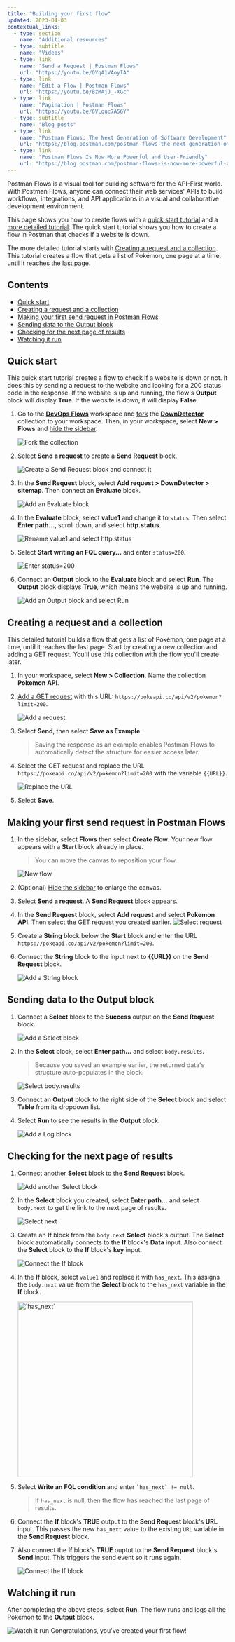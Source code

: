 ```yaml
---
title: "Building your first flow"
updated: 2023-04-03
contextual_links:
  - type: section
    name: "Additional resources"
  - type: subtitle
    name: "Videos"
  - type: link
    name: "Send a Request | Postman Flows"
    url: "https://youtu.be/QYqA1VAoyIA"
  - type: link
    name: "Edit a Flow | Postman Flows"
    url: "https://youtu.be/BzMAjJ_-XGc"
  - type: link
    name: "Pagination | Postman Flows"
    url: "https://youtu.be/6VLquc7A56Y"
  - type: subtitle
    name: "Blog posts"
  - type: link
    name: "Postman Flows: The Next Generation of Software Development"
    url: "https://blog.postman.com/postman-flows-the-next-generation-of-software-development/"
  - type: link
    name: "Postman Flows Is Now More Powerful and User-Friendly"
    url: "https://blog.postman.com/postman-flows-is-now-more-powerful-and-user-friendly/"
---
```


Postman Flows is a visual tool for building software for the API-First world. With Postman Flows, anyone can connect their web services' APIs to build workflows, integrations, and API applications in a visual and collaborative development environment.

This page shows you how to create flows with a [quick start tutorial](#quick-start) and a [more detailed tutorial](#creating-a-request-and-a-collection). The quick start tutorial shows you how to create a flow in Postman that checks if a website is down.

The more detailed tutorial starts with [Creating a request and a collection](#creating-a-request-and-a-collection). This tutorial creates a flow that gets a list of Pokémon, one page at a time, until it reaches the last page.

## Contents

<!-- vale Postman.Spelling = NO -->

* [Quick start](#quick-start)
* [Creating a request and a collection](#creating-a-request-and-a-collection)
* [Making your first send request in Postman Flows](#making-your-first-send-request-in-postman-flows)
* [Sending data to the Output block](#sending-data-to-the-output-block)
* [Checking for the next page of results](#checking-for-the-next-page-of-results)
* [Watching it run](#watching-it-run)

<!-- vale Postman.Spelling = YES -->

## Quick start

This quick start tutorial creates a flow to check if a website is down or not. It does this by sending a request to the website and looking for a 200 status code in the response. If the website is up and running, the flow's **Output** block will display **True**. If the website is down, it will display **False**.

1. Go to the [**DevOps Flows**](https://www.postman.com/postman/workspace/devops-flows) workspace and [fork](/docs/collaborating-in-postman/using-version-control/forking-entities/) the [**DownDetector**](https://www.postman.com/postman/workspace/devops-flows/collection/23919558-2ea958e4-8647-4b79-859a-47a2c7608b4d?action=share&creator=23919558) collection to your workspace. Then, in your workspace, select **New &gt; Flows** and [hide the sidebar](/docs/getting-started/navigating-postman/#sidebar).

    ![Fork the collection](https://assets.postman.com/postman-docs/v10/flow-tut-fork-collection-v10-6.gif)

1. Select **Send a request** to create a **Send Request** block.

    ![Create a **Send Request** block and connect it](https://assets.postman.com/postman-docs/v10/flow-tut-add-send-v10-4.gif)

1. In the **Send Request** block, select **Add request &gt; DownDetector &gt; sitemap**. Then connect an **Evaluate** block.

    ![Add an **Evaluate** block](https://assets.postman.com/postman-docs/v10/flow-tut-add-eval-v10-3.gif)

1. In the **Evaluate** block, select **value1** and change it to `status`. Then select **Enter path...**, scroll down, and select **http.status**.

    ![Rename value1 and select `http.status`](https://assets.postman.com/postman-docs/v10/flow-tut-select-status-v10-3.gif)

1. Select **Start writing an FQL query...** and enter `status=200`.

    ![Enter `status=200`](https://assets.postman.com/postman-docs/v10/flow-tut-status-200-v10-3.gif)

1. Connect an **Output** block to the **Evaluate** block and select **Run**. The **Output** block displays **True**, which means the website is up and running.

    ![Add an **Output** block and select **Run**](https://assets.postman.com/postman-docs/v10/flow-tut-output-run-v10-5.gif)

## Creating a request and a collection

This detailed tutorial builds a flow that gets a list of Pokémon, one page at a time, until it reaches the last page. Start by creating a new collection and adding a GET request. You'll use this collection with the flow you'll create later.

1. In your workspace, select **New &gt; Collection**. Name the collection **Pokemon API**.
1. [Add a GET request](/docs/getting-started/sending-the-first-request/) with this URL: `https://pokeapi.co/api/v2/pokemon?limit=200`.

    ![Add a request](https://assets.postman.com/postman-docs/v10/flow-first-request-v10-1.jpg)

1. Select **Send**, then select **Save as Example**.

    > Saving the response as an example enables Postman Flows to automatically detect the structure for easier access later.

1. Select the GET request and replace the URL `https://pokeapi.co/api/v2/pokemon?limit=200` with the variable `{{URL}}`.

    ![Replace the URL](https://assets.postman.com/postman-docs/v10/flow-replace-the-url-v10-2.jpg)

1. Select **Save**.

## Making your first send request in Postman Flows

1. In the sidebar, select **Flows** then select **Create Flow**. Your new flow appears with a **Start** block already in place.

    > You can move the canvas to reposition your flow.

    ![New flow](https://assets.postman.com/postman-docs/v10/flow-start-block-v10-4.gif)

1. (Optional) [Hide the sidebar](/docs/getting-started/navigating-postman/#sidebar) to enlarge the canvas.

1. Select **Send a request**. A **Send Request** block appears.

1. In the **Send Request** block, select **Add request** and select **Pokemon API**. Then select the GET request you created earlier.
    ![Select request](https://assets.postman.com/postman-docs/v10/flow-select-request-v10-3.jpg)

1. Create a **String** block below the **Start** block and enter the URL `https://pokeapi.co/api/v2/pokemon?limit=200`.
1. Connect the **String** block to the input next to **{{URL}}** on the **Send Request** block.

    ![Add a String block](https://assets.postman.com/postman-docs/v10/flow-add-string-block-v10-3.jpg)

## Sending data to the **Output** block

1. Connect a **Select** block to the **Success** output on the **Send Request** block.

    ![Add a Select block](https://assets.postman.com/postman-docs/v10/flow-add-select-v10-3.jpg)

1. In the **Select** block, select **Enter path...** and select `body.results`.

    > Because you saved an example earlier, the returned data's structure auto-populates in the block.

    ![Select body.results](https://assets.postman.com/postman-docs/v10/flow-body-results-v10-3.jpg)

1. Connect an **Output** block to the right side of the **Select** block and select **Table** from its dropdown list.
1. Select **Run** to see the results in the **Output** block.

    ![Add a Log block](https://assets.postman.com/postman-docs/v10/flow-add-output-v10.jpg)

## Checking for the next page of results

1. Connect another **Select** block to the **Send Request** block.

    ![Add another Select block](https://assets.postman.com/postman-docs/v10/flow-add-another-select-v10-3.jpg)

1. In the **Select** block you created, select **Enter path...** and select `body.next` to get the link to the next page of results.

    ![Select `next`](https://assets.postman.com/postman-docs/v10/flow-select-next-v10-2.jpg)

1. Create an **If** block from the `body.next` **Select** block's output. The **Select** block automatically connects to the **If** block's **Data** input. Also connect the **Select** block to the **If** block's **key** input.

    ![Connect the **If** block](https://assets.postman.com/postman-docs/v10/flow-add-if-block-v10-4.gif)

1. In the **If** block, select `value1` and replace it with `has_next`. This assigns the `body.next` value from the **Select** block to the `has_next` variable in the **If** block.

    <img alt="`has_next`" src="https://assets.postman.com/postman-docs/v10/flow-enter-has-next-v10-3.jpg" width="400">

1. Select **Write an FQL condition** and enter <code class="language-text">&#96;has_next&#96; != null</code>.

    > If `has_next` is null, then the flow has reached the last page of results.

1. Connect the **If** block's **TRUE** output to the **Send Request** block's **URL** input. This passes the new `has_next` value to the existing `URL` variable in the **Send Request** block.
1. Also connect the **If** block's **TRUE** ouptut to the **Send Request** block's **Send** input. This triggers the send event so it runs again.

    ![Connect the If block](https://assets.postman.com/postman-docs/v10/flow-connect-if-v10-4.jpg)

## Watching it run

<!-- vale Postman.Vocab = NO -->

After completing the above steps, select **Run**. The flow runs and logs all the Pokémon to the **Output** block.

<!-- vale Postman.Vocab = YES -->

![Watch it run](https://assets.postman.com/postman-docs/v10/flow-watch-it-run-v10-4.gif)
Congratulations, you've created your first flow!
